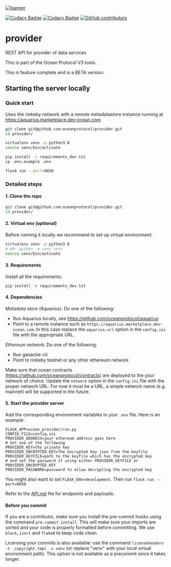 <!--
Copyright 2021 Ocean Protocol Foundation
SPDX-License-Identifier: Apache-2.0
-->
[![banner](https://raw.githubusercontent.com/oceanprotocol/art/master/github/repo-banner%402x.png)](https://oceanprotocol.com)

[![Codacy Badge](https://app.codacy.com/project/badge/Grade/286c8284fd0140d294d0933f6578b3ad)](https://www.codacy.com/gh/oceanprotocol/provider/dashboard?utm_source=github.com&amp;utm_medium=referral&amp;utm_content=oceanprotocol/provider&amp;utm_campaign=Badge_Grade) [![Codacy Badge](https://app.codacy.com/project/badge/Coverage/286c8284fd0140d294d0933f6578b3ad)](https://www.codacy.com/gh/oceanprotocol/provider/dashboard?utm_source=github.com&utm_medium=referral&utm_content=oceanprotocol/provider&utm_campaign=Badge_Coverage)  [![GitHub contributors](https://img.shields.io/github/contributors/oceanprotocol/provider.svg)](https://github.com/oceanprotocol/provider/graphs/contributors)

# provider
REST API for provider of data services

This is part of the Ocean Protocol V3 tools.

This is feature complete and is a BETA version.

## Starting the server locally

### Quick start
Uses the rinkeby network with a remote metadatastore instance running at https://aquarius.marketplace.dev-ocean.com

```bash
git clone git@github.com:oceanprotocol/provider.git
cd provider/

virtualenv venv -p python3.8
source venv/bin/activate

pip install -r requirements_dev.txt
cp .env.example .env

flask run --port=8030

```

### Detailed steps

#### 1. Clone the repo
```bash
git clone git@github.com:oceanprotocol/provider.git
cd provider/
```

#### 2. Virtual env (optional)
Before running it locally we recommend to set up virtual environment:

```bash
virtualenv venv -p python3.8
# OR: python -m venv venv
source venv/bin/activate
```

#### 3. Requirements

Install all the requirements:

```
pip install -r requirements_dev.txt
```

#### 4. Dependencies

*Metadata store (Aquarius).* Do one of the following:
* Run Aquarius locally, see https://github.com/oceanprotocol/aquarius
* Point to a remote instance such as `https://aquarius.marketplace.dev-ocean.com`.
In this case replace the `aquarius.url` option in the `config.ini` file with the appropriate URL.


*Ethereum network.* Do one of the following:
* Run ganache-cli
* Point to rinkeby testnet or any other ethereum network

Make sure that ocean contracts (https://github.com/oceanprotocol/contracts) are deployed to the your network of choice.
Update the `network` option in the `config.ini` file with the proper network URL. For now it must be a URL, a simple network name (e.g. mainnet) will be supported in the future.

#### 5. Start the provider server
Add the corresponding environment variables in your `.env` file. Here is an example:

```
FLASK_APP=ocean_provider/run.py
CONFIG_FILE=config.ini
PROVIDER_ADDRESS=your ethereum address goes here
# Set one of the following
PROVIDER_KEY=the private key
PROVIDER_ENCRYPTED_KEY=The encrypted key json from the keyfile
PROVIDER_KEYFILE=path to the keyfile which has the encrypted key
# and set the password if using either PROVIDER_KEYFILE or PROVIDER_ENCRYPTED_KEY
PROVIDER_PASSWORD=password to allow decrypting the encrypted key
```

You might also want to set `FLASK_ENV=development`. Then run ```flask run --port=8030```

Refer to the [API.md](API.md) file for endpoints and payloads.

#### Before you commit
If you are a contributor, make sure you install the pre-commit hooks using the command `pre-commit install`. This will make sure your imports are sorted and your code is properly formatted before committing. We use `black`, `isort` and `flake8` to keep code clean.

Licensing your commits is also available: use the command `licenseheaders -t .copyright.tmpl -x venv` (or replace "venv" with your local virtual environment path). This option is not available as a precommit since it takes longer.
